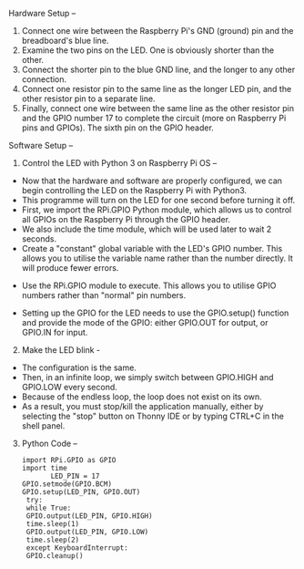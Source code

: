 Hardware Setup – 

1. Connect one wire between the Raspberry Pi's GND (ground) pin and the breadboard's blue line.
2. Examine the two pins on the LED. One is obviously shorter than the other. 
3. Connect the shorter pin to the blue GND line, and the longer to any other connection.
4. Connect one resistor pin to the same line as the longer LED pin, and the other resistor pin to a separate line.
5. Finally, connect one wire between the same line as the other resistor pin and the GPIO number 17 to complete the circuit (more on Raspberry Pi pins and GPIOs). The sixth pin on the GPIO header.

Software Setup –

1. Control the LED with Python 3 on Raspberry Pi OS –
* Now that the hardware and software are properly configured, we can begin controlling the LED on the Raspberry Pi with Python3.
* This programme will turn on the LED for one second before turning it off.
* First, we import the RPi.GPIO Python module, which allows us to control all GPIOs on the Raspberry Pi through the GPIO header.
* We also include the time module, which will be used later to wait 2 seconds.
* Create a "constant" global variable with the LED's GPIO number. This allows you to utilise the variable name rather than the number directly. It will produce fewer errors.
- Use the RPi.GPIO module to execute. This allows you to utilise GPIO numbers rather than "normal" pin numbers.

* Setting up the GPIO for the LED needs to use the GPIO.setup() function and provide the mode of the GPIO: either GPIO.OUT for output, or GPIO.IN for input. 
2. Make the LED blink -

* The configuration is the same.
* Then, in an infinite loop, we simply switch between GPIO.HIGH and GPIO.LOW every second.
* Because of the endless loop, the loop does not exist on its own.
* As a result, you must stop/kill the application manually, either by selecting the "stop" button on Thonny IDE or by typing CTRL+C in the shell panel.

3. Python Code –

       import RPi.GPIO as GPIO
       import time
              LED_PIN = 17
       GPIO.setmode(GPIO.BCM)
       GPIO.setup(LED_PIN, GPIO.OUT)
        try:
        while True:
        GPIO.output(LED_PIN, GPIO.HIGH)
        time.sleep(1)
        GPIO.output(LED_PIN, GPIO.LOW)
        time.sleep(2)
        except KeyboardInterrupt:
        GPIO.cleanup()